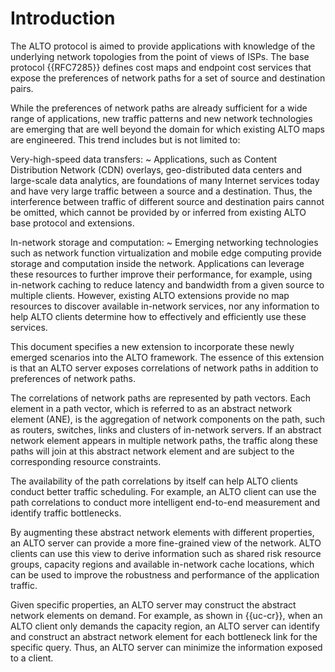 # Introduction

The ALTO protocol is aimed to provide applications with knowledge of the
underlying network topologies from the point of views of ISPs. The base
protocol {{RFC7285}} defines cost maps and endpoint cost services that expose
the preferences of network paths for a set of source and destination pairs.

While the preferences of network paths are already sufficient for a wide range
of applications, new traffic patterns and new network technologies are emerging
that are well beyond the domain for which existing ALTO maps are engineered.
This trend includes but is not limited to:

Very-high-speed data transfers:
~ Applications, such as Content Distribution Network (CDN) overlays,
  geo-distributed data centers and large-scale data analytics, are foundations
  of many Internet services today and have very large traffic between a source
  and a destination. Thus, the interference between traffic of different source
  and destination pairs cannot be omitted, which cannot be provided by or
  inferred from existing ALTO base protocol and extensions.

In-network storage and computation:
~ Emerging networking technologies such as network function virtualization and
  mobile edge computing provide storage and computation inside the network.
  Applications can leverage these resources to further improve their
  performance, for example, using in-network caching to reduce latency and
  bandwidth from a given source to multiple clients. However, existing ALTO
  extensions provide no map resources to discover available in-network services,
  nor any information to help ALTO clients determine how to effectively and
  efficiently use these services.

This document specifies a new extension to incorporate these newly emerged
scenarios into the ALTO framework. The essence of this extension is that an ALTO
server exposes correlations of network paths in addition to preferences of
network paths.

The correlations of network paths are represented by path vectors. Each element
in a path vector, which is referred to as an abstract network element (ANE), is
the aggregation of network components on the path, such as routers, switches,
links and clusters of in-network servers. If an abstract network element appears
in multiple network paths, the traffic along these paths will join at this
abstract network element and are subject to the corresponding resource
constraints.

The availability of the path correlations by itself can help ALTO clients
conduct better traffic scheduling. For example, an ALTO client can use the
path correlations to conduct more intelligent end-to-end measurement and
identify traffic bottlenecks.

By augmenting these abstract network elements with different properties, an ALTO
server can provide a more fine-grained view of the network. ALTO clients can use
this view to derive information such as shared risk resource groups, capacity
regions and available in-network cache locations, which can be used to improve
the robustness and performance of the application traffic.

Given specific properties, an ALTO server may construct the abstract network
elements on demand. For example, as shown in {{uc-cr}}, when an ALTO client
only demands the capacity region, an ALTO server can identify and construct an
abstract network element for each bottleneck link for the specific query. Thus,
an ALTO server can minimize the information exposed to a client.
